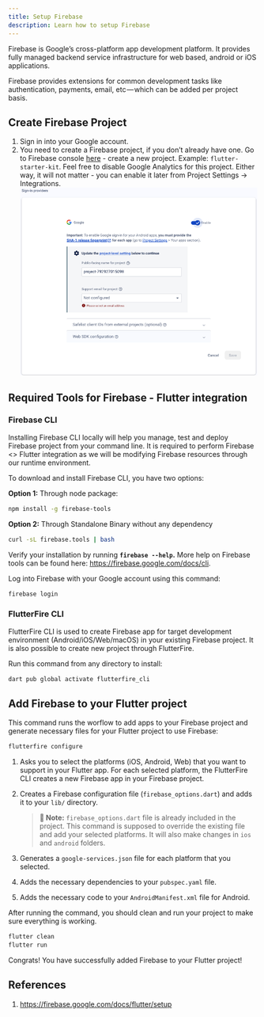 ```yaml
---
title: Setup Firebase
description: Learn how to setup Firebase
---
```


Firebase is Google’s cross-platform app development platform. It provides fully managed backend service infrastructure for web based, android or iOS applications.

Firebase provides extensions for common development tasks like authentication, payments, email, etc — which can be added per project basis.

## Create Firebase Project

1. Sign in into your Google account.
2. You need to create a Firebase project, if you don’t already have one. Go to Firebase console [here](https://console.firebase.google.com/) - create a new project. Example: `flutter-starter-kit`. Feel free to disable Google Analytics for this project. Either way, it will not matter - you can enable it later from Project Settings → Integrations.
![Create Firebase Project](../../../assets/gsignin.png)

## Required Tools for Firebase - Flutter integration

### Firebase CLI

Installing Firebase CLI locally will help you manage, test and deploy Firebase project from your command line. It is required to perform Firebase <> Flutter integration as we will be modifying Firebase resources through our runtime environment.

To download and install Firebase CLI, you have two options:

**Option 1:** Through node package:
```bash
npm install -g firebase-tools
```

**Option 2:** Through Standalone Binary without any dependency

```bash
curl -sL firebase.tools | bash
```

Verify your installation by running **`firebase --help`.** More help on Firebase tools can be found here: https://firebase.google.com/docs/cli.

Log into Firebase with your Google account using this command:

```bash
firebase login
```

### FlutterFire CLI

FlutterFire CLI is used to create Firebase app for target development environment (Android/iOS/Web/macOS) in your existing Firebase project. It is also possible to create new project through FlutterFire.

Run this command from any directory to install:

```bash
dart pub global activate flutterfire_cli
```

## Add Firebase to your Flutter project

This command runs the worflow to add apps to your Firebase project and generate necessary files for your Flutter project to use Firebase:
```bash
flutterfire configure
```

1. Asks you to select the platforms (iOS, Android, Web) that you want to support in your Flutter app. For each selected platform, the FlutterFire CLI creates a new Firebase app in your Firebase project.
2. Creates a Firebase configuration file (`firebase_options.dart`) and adds it to your `lib/` directory. 

    > **👋 Note:** `firebase_options.dart` file is already included in the project. This command is supposed to override the existing file and add your selected platforms. It will also make changes in `ios` and `android` folders.

3. Generates a `google-services.json` file for each platform that you selected.
4. Adds the necessary dependencies to your `pubspec.yaml` file.
5. Adds the necessary code to your `AndroidManifest.xml` file for Android.

After running the command, you should clean and run your project to make sure everything is working.

```bash
flutter clean
flutter run
```

Congrats! You have successfully added Firebase to your Flutter project!

## References
1. https://firebase.google.com/docs/flutter/setup
